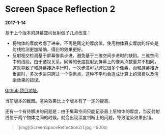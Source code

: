 # Screen Space Reflection 2

**2017-1-14**

基于上个版本的屏幕空间反射做了几点改进：

* 将物体的厚度考虑了进来，不再是固定的厚度值。使用物体真实厚度的好处是射线检测更加精确，得到的效果更好。
* 反射相交检测基于屏幕像素步进，避免基于三维空间步进时的缺陷。三维空间中的线段，由于透视关系，同等的长度投射到屏幕上的像素点数量并不相同，这就导致了和屏幕接近平行时，一次步进可以跨过很多个像素，而和屏幕接近垂直时，多次步进只跨过一个像素点。这种不平均会造成计算上的浪费以及渲染效果的错误。

[Github 项目地址][link1]。

[link1]: https://github.com/chengkehan/DeferredRendering

当前版本的截图。渲染效果比上个版本有了一定的提高。

还有一个有待解决的问题是：由于屏幕空间只能记录最上层物体的厚度，当反射射线位于两个物体之间的时候，就会出现深度判断上的问题，导致渲染效果出错。

> ![img](ScreenSpaceReflection2/1.jpg =600x)

